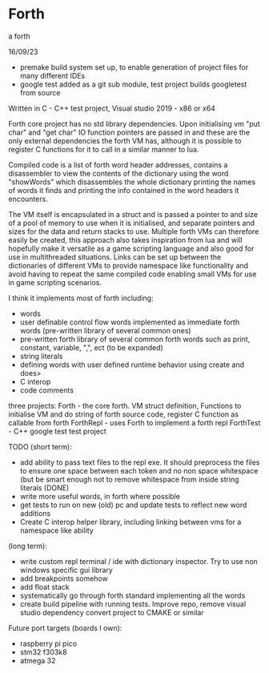 # Forth
a forth 

16/09/23 
  - premake build system set up, to enable generation of project files for many different IDEs
  - google test added as a git sub module, test project builds googletest from source

Written in C - C++ test project, Visual studio 2019 - x86 or x64

Forth core project has no std library dependencies. Upon initialising vm "put char" and "get char" IO function pointers are passed in and these are the only external dependencies the forth VM has, although it is possible to register C functions for it to call in a similar manner to lua.

Compiled code is a list of forth word header addresses, contains a disassembler to view the contents of the dictionary using the word "showWords" which disassembles the whole dictionary printing the names of words it finds and printing the info contained in the word headers it encounters.

The VM itself is encapsulated in a struct and is passed a pointer to and size of a pool of memory to use when it is initialised, and separate pointers and sizes for the data and return stacks to use. Multiple forth VMs can therefore easily be created, this approach also takes inspiration from lua and will hopefully make it versatile as a game scripting language and also good for use in multithreaded situations. Links can be set up between the dictionaries of different VMs to provide namespace like functionality and avoid having to repeat the same compiled code enabling small VMs for use in game scripting scenarios.

I think it implements most of forth including:
  - words
  - user definable control flow words implemented as immediate forth words (pre-written library of several common ones)
  - pre-written forth library of several common forth words such as print, constant, variable, ",", ect (to be expanded)
  - string literals
  - defining words with user defined runtime behavior using create and does>
  - C interop
  - code comments

three projects:
  Forth     - the core forth. VM struct definition, Functions to initialise VM and do string of forth source code, register C function as callable from forth
  ForthRepl - uses Forth to implement a forth repl
  ForthTest - C++ google test test project 

TODO 
(short term):
- add ability to pass text files to the repl exe. It should preprocess the files to ensure one space between each token and no non space whitespace (but be smart enough not to remove whitespace from inside string literals (DONE)
- write more useful words, in forth where possible
- get tests to run on new (old) pc and update tests to reflect new word additions
- Create C interop helper library, including linking between vms for a namespace like ability

(long term):
- write custom repl terminal / ide with dictionary inspector. Try to use non windows specific gui library
- add breakpoints somehow
- add float stack
- systematically go through forth standard implementing all the words
- create build pipeline with running tests. Improve repo, remove visual studio dependency convert project to CMAKE or similar

Future port targets (boards I own):
- raspberry pi pico
- stm32 f303k8
- atmega 32
